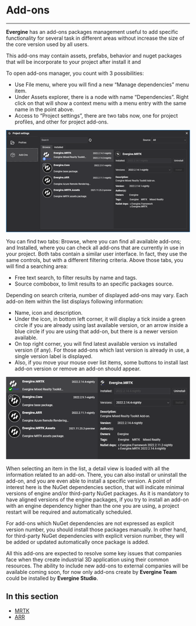 # Add-ons
---
**Evergine** has an add-ons packages management useful to add specific functionality for several task in different areas without increase the size of the core version used by all users.

This add-ons may contain assets, prefabs, behavior and nuget packages that will be incorporate to your project after install it and

To open add-ons manager, you count with 3 possibilities:

* Use File menu, where you will find a new “Manage dependencies” menu item.
* Under Assets explorer, there is a node with name “Dependencies”. Right click on that will show a context menu with a menu entry with the same name in the point above.
* Access to “Project settings”, there are two tabs now, one for project profiles, and other for project add-ons.

![Graphics](images/ui.png)

You can find two tabs: Browse, where you can find all available add-ons; and Installed, where you can check all add-ons that are currently in use in your project. Both tabs contain a similar user interface. In fact, they use the same controls, but with a different filtering criteria.
Above those tabs, you will find a searching area:

* Free text search, to filter results by name and tags.
* Source combobox, to limit results to an specific packages source.

Depending on search criteria, number of displayed add-ons may vary. Each add-on item within the list displays following information:

* Name, icon and description.
* Under the icon, in bottom left corner, it will display a tick inside a green circle if you are already using last available version, or an arrow inside a blue circle if you are using that add-on, but there is a newer version available.
* On top right corner, you will find latest available version vs installed version (if any). For those add-ons which last version is already in use, a single version label is displayed.
* Also, if you move your mouse over list items, some buttons to install last add-on version or remove an add-on should appear.

![Graphics](images/packageinfo.png)

When selecting an item in the list, a detail view is loaded with all the information related to an add-on. There, you can also install or uninstall the add-on, and you are even able to install a specific version. A point of interest here is the NuGet dependencies section, that will indicate minimal versions of engine and/or third-party NuGet packages. As it is mandatory to have aligned versions of the engine packages, if you try to install an add-on with an engine dependency higher than the one you are using, a project restart will be required and automatically scheduled.

For add-ons which NuGet dependencies are not expressed as explicit version number, you should install those packages manually. In other hand, for third-party NuGet dependencies with explicit version number, they will be added or updated automatically once package is added.

All this add-ons are expected to resolve some key issues that companies face when they create industrial 3D application using their common resources.
The ability to include new add-ons to external companies will be available coming soon, for now only add-ons create by **Evergine Team** could be installed by **Evergine Studio**.

## In this section

* [MRTK](mrtk/index.md)
* [ARR](arr.md)